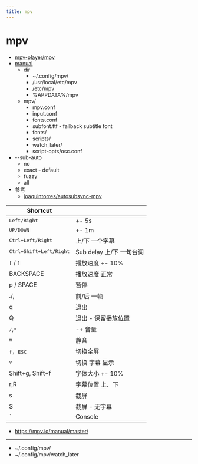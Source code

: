 ```yaml
---
title: mpv
---
```


# mpv

- [mpv-player/mpv](https://github.com/mpv-player/mpv)
- [manual](https://mpv.io/manual/master/)
  - dir
    - ~/.config/mpv/
    - /usr/local/etc/mpv
    - /etc/mpv
    - %APPDATA%/mpv
  - mpv/
    - mpv.conf
    - input.conf
    - fonts.conf
    - subfont.ttf - fallback subtitle font
    - fonts/
    - scripts/
    - watch_later/
    - script-opts/osc.conf
- --sub-auto
  - no
  - exact - default
  - fuzzy
  - all
- 参考
  - [joaquintorres/autosubsync-mpv](https://github.com/joaquintorres/autosubsync-mpv)

| Shortcut                         |                          |
| -------------------------------- | ------------------------ |
| <kbd>Left/Right</kbd>            | +- 5s                    |
| <kbd>UP/DOWN</kbd>               | +- 1m                    |
| <kbd>Ctrl+Left/Right</kbd>       | 上/下 一个字幕           |
| <kbd>Ctrl+Shift+Left/Right</kbd> | Sub delay 上/下 一句台词 |
| <kbd>[</kbd> / <kbd>]</kbd>      | 播放速度 +- 10%          |
| BACKSPACE                        | 播放速度 正常            |
| p / SPACE                        | 暂停                     |
| ./,                              | 前/后 一帧               |
| q                                | 退出                     |
| Q                                | 退出 - 保留播放位置      |
| <kbd>/</kbd>,<kbd>\*</kbd>       | -+ 音量                  |
| <kbd>m</kbd>                     | 静音                     |
| <kbd>f</kbd>，<kbd>ESC</kbd>     | 切换全屏                 |
| <kbd>v</kbd>                     | 切换 字幕 显示           |
| Shift+g, Shift+f                 | 字体大小 +- 10%          |
| r,R                              | 字幕位置 上、下          |
| s                                | 截屏                     |
| S                                | 截屏 - 无字幕            |
| <kbd>`</kbd>                     | Console                  |

- https://mpv.io/manual/master/

---

- ~/.config/mpv/
- ~/.config/mpv/watch_later
